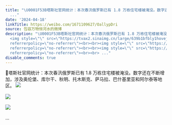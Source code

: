 ```yaml
---
title: "\U0001F53B塔斯社官网统计：本次春汛俄罗斯已有 1.8 万栋住宅楼被淹没。数字还在不断增加，涉及奥伦堡、库尔干、秋明、托木斯克、萨马拉、巴什基里亚和阿尔泰等地区。
  ..."
date: '2024-04-18'
linkTitle: https://weibo.com/1671109627/OallypDri
source: 包容万物恒河水的微博
description: "\U0001F53B塔斯社官网统计：本次春汛俄罗斯已有 1.8 万栋住宅楼被淹没。数字还在不断增加，涉及奥伦堡、库尔干、秋明、托木斯克、萨马拉、巴什基里亚和阿尔泰等地区。
  <img style=\"\" src=\"https://tvax2.sinaimg.cn/large/639b1bfbly1hoveja8bynj211u1hchdt.jpg\"
  referrerpolicy=\"no-referrer\"><br><br><img style=\"\" src=\"https://tvax2.sinaimg.cn/large/639b1bfbly1hovejktb9fj20py0qvds9.jpg\"
  referrerpolicy=\"no-referrer\"><br><br><img style=\"\" src=\"https://tvax4.sinaimg.cn/large/639b1bfbly1hovejqrkarj20ke0r67dr.jpg\"
  referrerpolicy=\"no-referrer\"><br><br> ..."
disable_comments: true
---
```

🔻塔斯社官网统计：本次春汛俄罗斯已有 1.8 万栋住宅楼被淹没。数字还在不断增加，涉及奥伦堡、库尔干、秋明、托木斯克、萨马拉、巴什基里亚和阿尔泰等地区。 <img style="" src="https://tvax2.sinaimg.cn/large/639b1bfbly1hoveja8bynj211u1hchdt.jpg" referrerpolicy="no-referrer"><br><br><img style="" src="https://tvax2.sinaimg.cn/large/639b1bfbly1hovejktb9fj20py0qvds9.jpg" referrerpolicy="no-referrer"><br><br><img style="" src="https://tvax4.sinaimg.cn/large/639b1bfbly1hovejqrkarj20ke0r67dr.jpg" referrerpolicy="no-referrer"><br><br> ...